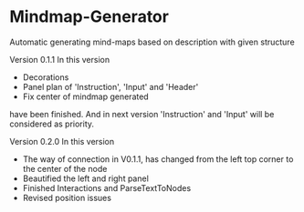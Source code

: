 # Mindmap-Generator
Automatic generating mind-maps based on description with given structure

Version 0.1.1
In this version
<ul>
  <li>Decorations</li>
  <li>Panel plan of 'Instruction', 'Input' and 'Header'</li>
  <li>Fix center of mindmap generated</li>
</ul>
have been finished. And in next version 'Instruction' and 'Input' will be considered as priority.



Version 0.2.0
In this version
<ul>
  <li>The way of connection in V0.1.1, has changed from the left top corner to the center of the node</li>
  <li>Beautified the left and right panel</li>
  <li>Finished Interactions and ParseTextToNodes</li>
  <li>Revised position issues</li>
</ul>
